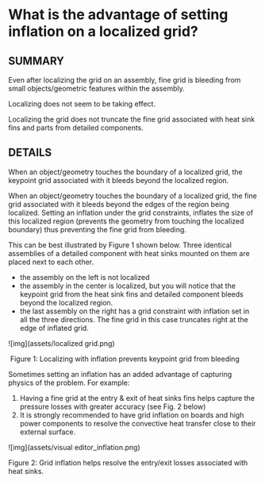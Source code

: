 # What is the advantage of setting inflation on a localized grid?

## SUMMARY



Even after localizing the grid on an assembly, fine grid is bleeding from small objects/geometric features within the assembly.

Localizing does not seem to be taking effect.

Localizing the grid does not truncate the fine grid associated with heat sink fins and parts from detailed components.

## DETAILS

When an object/geometry touches the boundary of a localized grid, the keypoint grid associated with it bleeds beyond the localized region.

When an object/geometry touches the boundary of a localized grid, the fine grid associated with it bleeds beyond the edges of the region being localized. Setting an inflation under the grid constraints, inflates the size of this localized region (prevents the geometry from touching the localized boundary) thus preventing the fine grid from bleeding.

This can be best illustrated by Figure 1 shown below. Three identical assemblies of a detailed component with heat sinks mounted on them are placed next to each other.

- the assembly on the left is not localized
- the assembly in the center is localized, but you will notice that the keypoint grid from the heat sink fins and detailed component bleeds beyond the localized region.
- the last assembly on the right has a grid constraint with inflation set in all the three directions. The fine grid in this case truncates right at the edge of inflated grid.

![img](assets/localized grid.png)

​        Figure 1: Localizing with inflation prevents keypoint grid from bleeding

Sometimes setting an inflation has an added advantage of capturing physics of the problem. For example:

1. Having a fine grid at the entry & exit of heat sinks fins helps capture the pressure losses with greater accuracy (see Fig. 2 below)
2. It is strongly recommended to have grid inflation on boards and high power components to resolve the convective heat transfer close to their external surface.

![img](assets/visual editor_inflation.png)

 Figure 2: Grid inflation helps resolve the entry/exit losses associated with heat sinks.
